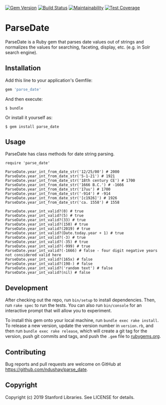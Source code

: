 [![Gem Version](https://badge.fury.io/rb/parse_date.svg)](https://badge.fury.io/rb/parse_date)
[![Build Status](https://travis-ci.org/sul-dlss/parse_date.svg?branch=master)](https://travis-ci.org/sul-dlss/parse_date)
[![Maintainability](https://api.codeclimate.com/v1/badges/2d006b4ccb3100434f4a/maintainability)](https://codeclimate.com/github/sul-dlss/parse_date/maintainability)
[![Test Coverage](https://api.codeclimate.com/v1/badges/2d006b4ccb3100434f4a/test_coverage)](https://codeclimate.com/github/sul-dlss/parse_date/test_coverage)

# ParseDate

ParseDate is a Ruby gem that parses date values out of strings and normalizes the values for searching, faceting, display, etc. (e.g. in Solr search engine).

## Installation

Add this line to your application's Gemfile:

```ruby
gem 'parse_date'
```

And then execute:

    $ bundle

Or install it yourself as:

    $ gem install parse_date

## Usage

ParseDate has class methods for date string parsing.

```
require 'parse_date'

ParseDate.year_int_from_date_str('12/25/00') # 2000
ParseDate.year_int_from_date_str('5-1-21') # 1921
ParseDate.year_int_from_date_str('18th century CE') # 1700
ParseDate.year_int_from_date_str('1666 B.C.') # -1666
ParseDate.year_int_from_date_str('17uu') # 1700
ParseDate.year_int_from_date_str('-914') # -914
ParseDate.year_int_from_date_str('[c1926]') # 1926
ParseDate.year_int_from_date_str('ca. 1558') # 1558

ParseDate.year_int_valid?(0) # true
ParseDate.year_int_valid?(5) # true
ParseDate.year_int_valid?(33) # true
ParseDate.year_int_valid?(150) # true
ParseDate.year_int_valid?(2019) # true
ParseDate.year_int_valid?(Date.today.year + 1) # true
ParseDate.year_int_valid?(-3) # true
ParseDate.year_int_valid?(-35) # true
ParseDate.year_int_valid?(-999) # true
ParseDate.year_int_valid?(-1666) # false - four digit negative years not considered valid here
ParseDate.year_int_valid?(165x) # false
ParseDate.year_int_valid?(198-) # false
ParseDate.year_int_valid?('random text') # false
ParseDate.year_int_valid?(nil) # false
```

## Development

After checking out the repo, run `bin/setup` to install dependencies. Then, run `rake spec` to run the tests. You can also run `bin/console` for an interactive prompt that will allow you to experiment.

To install this gem onto your local machine, run `bundle exec rake install`. To release a new version, update the version number in `version.rb`, and then run `bundle exec rake release`, which will create a git tag for the version, push git commits and tags, and push the `.gem` file to [rubygems.org](https://rubygems.org).

## Contributing

Bug reports and pull requests are welcome on GitHub at https://github.com/ndushay/parse_date.

## Copyright

Copyright (c) 2019 Stanford Libraries. See LICENSE for details.
